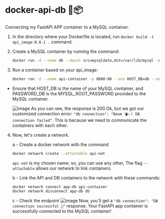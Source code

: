 # docker-api-db 🐳📦

Connecting my FastAPI APP container to a MySQL container.

1. In the directory where your Dockerfile is located, run `docker build -t api_image:0.0.1 .` command.

2. Create a MySQL container by running the command:

   ```bash
   docker run -d --name db --mount src=mysqldata,dst=/var/lib/mysql -e MYSQL_ROOT_PASSWORD=YOUR_CUSTOM_PASSWORD mysql:latest
   ```
   
3. Run a container based on your api_image:

   ```bash
   docker run -d --name api-container -p 8080:80 --env HOST_DB=db --env PASSWORD_DB=your_mysql_root_password api_image:0.0.1
   ``` 
  
  
  - Ensure that HOST_DB is the name of your MySQL container, and PASSWORD_DB is the MYSQL_ROOT_PASSWORD provided to the MySQL container.

    ![image](https://github.com/endybits/docker-api-db/assets/22806426/6669ef1a-b97e-4ed5-b4a9-acc3c7683ffc) 
As you can see, the response is 200 Ok, but we got our customized connection error: `"db connection": "Boom 💣💥! DB connection failed"`. This is because we need to communicate the containers with each other.

4. Now, let's create a network.

   a - Create a docker network with the command
   ```bash 
   docker network create --attachable api-net
   ```
   `api-net` is my chosen name; so, you can use any other, The flag `--attachable` allows our network to link containers.

   b - Link the API and DB containers to the network with these commands:
   ```bash
   docker network connect app-db api-container
   docker network disconnect app-db db
   ```

   c - Check the endpoint
   ![image](https://github.com/endybits/docker-api-db/assets/22806426/c2b27ac0-c0f0-4814-b2ad-4627148c0185)
   Now, you'll get a `"db connection": "DB connection successful 💫"` response. Your FastAPI app container is successfully connected to the MySQL container!
